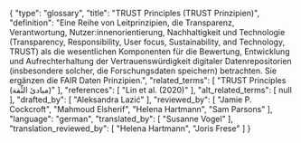 {
    "type": "glossary",
    "title": "TRUST Principles (TRUST Prinzipien)",
    "definition": "Eine Reihe von Leitprinzipien, die Transparenz, Verantwortung, Nutzer:innenorientierung, Nachhaltigkeit und Technologie (Transparency, Responsibility, User focus, Sustainability, and Technology, TRUST) als die wesentlichen Komponenten für die Bewertung, Entwicklung und Aufrechterhaltung der Vertrauenswürdigkeit digitaler Datenrepositorien (insbesondere solcher, die Forschungsdaten speichern) betrachten. Sie ergänzen die FAIR Daten Prinzipien.",
    "related_terms": [
        "TRUST Principles (مبادئ الثِّقة)"
    ],
    "references": [
        "Lin et al. (2020)"
    ],
    "alt_related_terms": [
        null
    ],
    "drafted_by": [
        "Aleksandra Lazić"
    ],
    "reviewed_by": [
        "Jamie P. Cockcroft",
        "Mahmoud Elsherif",
        "Helena Hartmann",
        "Sam Parsons"
    ],
    "language": "german",
    "translated_by": [
        "Susanne Vogel"
    ],
    "translation_reviewed_by": [
        "Helena Hartmann",
        "Joris Frese"
    ]
}